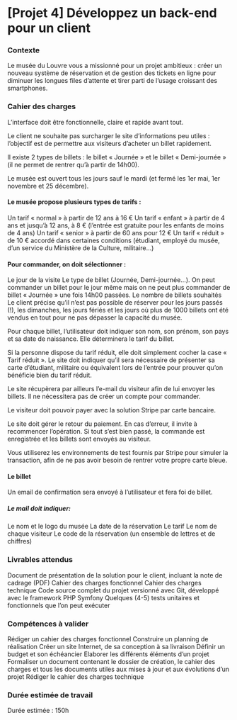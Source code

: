 [Projet 4] Développez un back-end pour un client
==============================================

### Contexte

Le musée du Louvre vous a missionné pour un projet ambitieux : créer un nouveau système de réservation et de gestion des tickets en ligne pour diminuer les longues files d’attente et tirer parti de l’usage croissant des smartphones.

### Cahier des charges

L’interface doit être fonctionnelle, claire et rapide avant tout.

Le client ne souhaite pas surcharger le site d’informations peu utiles : l’objectif est de permettre aux visiteurs d’acheter un billet rapidement.

Il existe 2 types de billets : le billet « Journée » et le billet « Demi-journée » (il ne permet de rentrer qu’à partir de 14h00).

Le musée est ouvert tous les jours sauf le mardi (et fermé les 1er mai, 1er novembre et 25 décembre).

#### Le musée propose plusieurs types de tarifs :

Un tarif « normal » à partir de 12 ans à 16 €
Un tarif « enfant » à partir de 4 ans et jusqu’à 12 ans, à 8 € (l’entrée est gratuite pour les enfants de moins de 4 ans)
Un tarif « senior » à partir de 60 ans pour 12  €
Un tarif « réduit » de 10 € accordé dans certaines conditions (étudiant, employé du musée, d’un service du Ministère de la Culture, militaire…)

#### Pour commander, on doit sélectionner :

Le jour de la visite
Le type de billet (Journée, Demi-journée…). On peut commander un billet pour le jour même mais on ne peut plus commander de billet « Journée » une fois 14h00 passées.
Le nombre de billets souhaités
Le client précise qu’il n’est pas possible de réserver pour les jours passés (!), les dimanches, les jours fériés et les jours où plus de 1000 billets ont été vendus en tout pour ne pas dépasser la capacité du musée.

Pour chaque billet, l’utilisateur doit indiquer son nom, son prénom, son pays et sa date de naissance. Elle déterminera le tarif du billet.

Si la personne dispose du tarif réduit, elle doit simplement cocher la case « Tarif réduit ». Le site doit indiquer qu’il sera nécessaire de présenter sa carte d’étudiant, militaire ou équivalent lors de l’entrée pour prouver qu’on bénéficie bien du tarif réduit.

Le site récupèrera par ailleurs l’e-mail du visiteur afin de lui envoyer les billets. Il ne nécessitera pas de créer un compte pour commander.

Le visiteur doit pouvoir payer avec la solution Stripe par carte bancaire.

Le site doit gérer le retour du paiement. En cas d’erreur, il invite à recommencer l’opération. Si tout s’est bien passé, la commande est enregistrée et les billets sont envoyés au visiteur.

Vous utiliserez les environnements de test fournis par Stripe pour simuler la transaction, afin de ne pas avoir besoin de rentrer votre propre carte bleue.

#### Le billet

Un email de confirmation sera envoyé à l’utilisateur et fera foi de billet.

##### Le mail doit indiquer:

Le nom et le logo du musée
La date de la réservation
Le tarif
Le nom de chaque visiteur
Le code de la réservation (un ensemble de lettres et de chiffres)

### Livrables attendus

Document de présentation de la solution pour le client, incluant la note de cadrage (PDF)
Cahier des charges fonctionnel
Cahier des charges technique
Code source complet du projet versionné avec Git, développé avec le framework PHP Symfony
Quelques (4-5) tests unitaires et fonctionnels que l’on peut exécuter

### Compétences à valider

Rédiger un cahier des charges fonctionnel
Construire un planning de réalisation
Créer un site Internet, de sa conception à sa livraison
Définir un budget et son échéancier
Elaborer les différents éléments d’un projet
Formaliser un document contenant le dossier de création, le cahier des charges et tous les documents utiles aux mises à jour et aux évolutions d’un projet
Rédiger le cahier des charges technique

### Durée estimée de travail

Durée estimée : 150h

